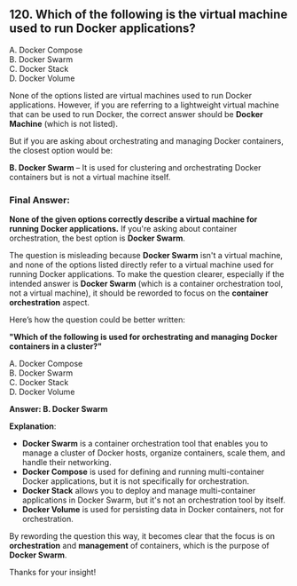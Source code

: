 ## 120. Which of the following is the virtual machine used to run Docker applications?
A. Docker Compose  
B. Docker Swarm  
C. Docker Stack  
D. Docker Volume  

None of the options listed are virtual machines used to run Docker applications. However, if you are referring to a lightweight virtual machine that can be used to run Docker, the correct answer should be **Docker Machine** (which is not listed).  

But if you are asking about orchestrating and managing Docker containers, the closest option would be:  

**B. Docker Swarm** – It is used for clustering and orchestrating Docker containers but is not a virtual machine itself.  

### **Final Answer:**  
**None of the given options correctly describe a virtual machine for running Docker applications.** If you're asking about container orchestration, the best option is **Docker Swarm**.

The question is misleading because **Docker Swarm** isn't a virtual machine, and none of the options listed directly refer to a virtual machine used for running Docker applications. To make the question clearer, especially if the intended answer is **Docker Swarm** (which is a container orchestration tool, not a virtual machine), it should be reworded to focus on the **container orchestration** aspect.

Here’s how the question could be better written:

**"Which of the following is used for orchestrating and managing Docker containers in a cluster?"**

A. Docker Compose  
B. Docker Swarm  
C. Docker Stack  
D. Docker Volume

**Answer: B. Docker Swarm**

**Explanation**:
- **Docker Swarm** is a container orchestration tool that enables you to manage a cluster of Docker hosts, organize containers, scale them, and handle their networking.
- **Docker Compose** is used for defining and running multi-container Docker applications, but it is not specifically for orchestration.
- **Docker Stack** allows you to deploy and manage multi-container applications in Docker Swarm, but it's not an orchestration tool by itself.
- **Docker Volume** is used for persisting data in Docker containers, not for orchestration.

By rewording the question this way, it becomes clear that the focus is on **orchestration** and **management** of containers, which is the purpose of **Docker Swarm**. 

Thanks for your insight!
